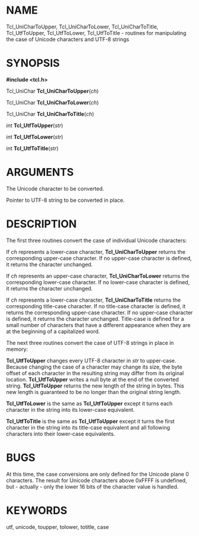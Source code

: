 # NAME

Tcl_UniCharToUpper, Tcl_UniCharToLower, Tcl_UniCharToTitle,
Tcl_UtfToUpper, Tcl_UtfToLower, Tcl_UtfToTitle - routines for
manipulating the case of Unicode characters and UTF-8 strings

# SYNOPSIS

**#include \<tcl.h\>**

Tcl_UniChar **Tcl_UniCharToUpper**(*ch*)

Tcl_UniChar **Tcl_UniCharToLower**(*ch*)

Tcl_UniChar **Tcl_UniCharToTitle**(*ch*)

int **Tcl_UtfToUpper**(*str*)

int **Tcl_UtfToLower**(*str*)

int **Tcl_UtfToTitle**(*str*)

# ARGUMENTS

The Unicode character to be converted.

Pointer to UTF-8 string to be converted in place.

# DESCRIPTION

The first three routines convert the case of individual Unicode
characters:

If *ch* represents a lower-case character, **Tcl_UniCharToUpper**
returns the corresponding upper-case character. If no upper-case
character is defined, it returns the character unchanged.

If *ch* represents an upper-case character, **Tcl_UniCharToLower**
returns the corresponding lower-case character. If no lower-case
character is defined, it returns the character unchanged.

If *ch* represents a lower-case character, **Tcl_UniCharToTitle**
returns the corresponding title-case character. If no title-case
character is defined, it returns the corresponding upper-case character.
If no upper-case character is defined, it returns the character
unchanged. Title-case is defined for a small number of characters that
have a different appearance when they are at the beginning of a
capitalized word.

The next three routines convert the case of UTF-8 strings in place in
memory:

**Tcl_UtfToUpper** changes every UTF-8 character in *str* to upper-case.
Because changing the case of a character may change its size, the byte
offset of each character in the resulting string may differ from its
original location. **Tcl_UtfToUpper** writes a null byte at the end of
the converted string. **Tcl_UtfToUpper** returns the new length of the
string in bytes. This new length is guaranteed to be no longer than the
original string length.

**Tcl_UtfToLower** is the same as **Tcl_UtfToUpper** except it turns
each character in the string into its lower-case equivalent.

**Tcl_UtfToTitle** is the same as **Tcl_UtfToUpper** except it turns the
first character in the string into its title-case equivalent and all
following characters into their lower-case equivalents.

# BUGS

At this time, the case conversions are only defined for the Unicode
plane 0 characters. The result for Unicode characters above 0xFFFF is
undefined, but - actually - only the lower 16 bits of the character
value is handled.

# KEYWORDS

utf, unicode, toupper, tolower, totitle, case
